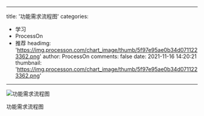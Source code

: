 
---
title: '功能需求流程图'
categories: 
 - 学习
 - ProcessOn
 - 推荐
headimg: 'https://img.processon.com/chart_image/thumb/5f97e95ae0b34d0711223362.png'
author: ProcessOn
comments: false
date: 2021-11-16 14:20:21
thumbnail: 'https://img.processon.com/chart_image/thumb/5f97e95ae0b34d0711223362.png'
---

<div>   
<img class="thumb" alt="功能需求流程图" src="https://img.processon.com/chart_image/thumb/5f97e95ae0b34d0711223362.png" referrerpolicy="no-referrer">
<p>功能需求流程图</p>  
</div>
            